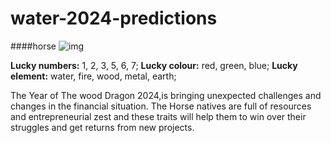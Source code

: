 # water-2024-predictions
####horse
![img](https://media.istockphoto.com/id/186400387/vector/year-of-the-horse-paper-cut-art.jpg?s=612x612&w=0&k=20&c=zhxETuzSRRCxHtqnlBi3mRQHhrNbbpt-jh6jj8pQl60=)

**Lucky numbers:** 1, 2, 3, 5, 6, 7;
**Lucky colour:** red, green, blue;
**Lucky element:** water, fire, wood, metal, earth;

The Year of The wood Dragon 2024,is bringing unexpected challenges and changes in the financial situation. The Horse natives are full of resources and entrepreneurial zest and these traits will help them to win over their struggles and get returns from new projects.
